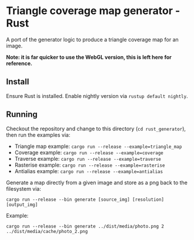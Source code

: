 # Triangle coverage map generator - Rust
A port of the generator logic to produce a triangle coverage map for an image. 

**Note: it is far quicker to use the WebGL version, this is left here for reference.**


## Install
Ensure Rust is installed. Enable nightly version via `rustup default nightly`.

## Running
Checkout the repository and change to this directory (`cd rust_generator`), then run the examples via:

- Triangle map example: `cargo run --release --example=triangle_map`
- Coverage example: `cargo run --release --example=coverage`
- Traverse example: `cargo run --release --example=traverse`
- Rasterise example: `cargo run --release --example=rasterise`
- Antialias example: `cargo run --release --example=antialias`

Generate a map directly from a given image and store as a png back to the filesystem via:

`cargo run --release --bin generate [source_img] [resolution] [output_img]`

Example:

`cargo run --release --bin generate ../dist/media/photo.png 2 ../dist/media/cache/photo_2.png`
